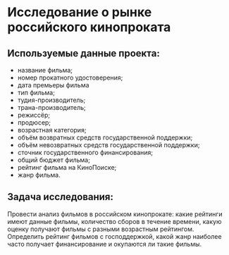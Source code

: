 # Исследование о рынке российского кинопроката
## Используемые данные проекта:
- название фильма;
-  номер прокатного удостоверения;
-  дата премьеры фильма
-  тип фильма;
-  тудия-производитель;
-  трана-производитель;
-  режиссёр;
-  продюсер;
-  возрастная категория;
-  объём возвратных средств государственной поддержки;
-  объём невозвратных средств государственной поддержки;
-  сточник государственного финансирования;
-  общий бюджет фильма;
-  рейтинг фильма на КиноПоиске;
-  жанр фильма.
## Задача исследования:

Провести анализ фильмов в российском кинопрокате: какие рейтинги имеют данные фильмы, количество сборов в течение времени, какую оценку получают фильмы с разными возрастным рейтингом. Определить рейтинг фильмов с господдержкой, какой жанр наиболее часто получает финансирование и окупаются ли такие фильмы. 


